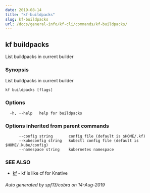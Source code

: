 ```yaml
---
date: 2019-08-14
title: "kf-buildpacks"
slug: kf-buildpacks
url: /docs/general-info/kf-cli/commands/kf-buildpacks/
---
```

## kf buildpacks

List buildpacks in current builder

### Synopsis

List buildpacks in current builder

```
kf buildpacks [flags]
```

### Options

```
  -h, --help   help for buildpacks
```

### Options inherited from parent commands

```
      --config string       config file (default is $HOME/.kf)
      --kubeconfig string   kubectl config file (default is $HOME/.kube/config)
      --namespace string    kubernetes namespace
```

### SEE ALSO

* [kf](/docs/general-info/kf-cli/commands/kf/)	 - kf is like cf for Knative

###### Auto generated by spf13/cobra on 14-Aug-2019
